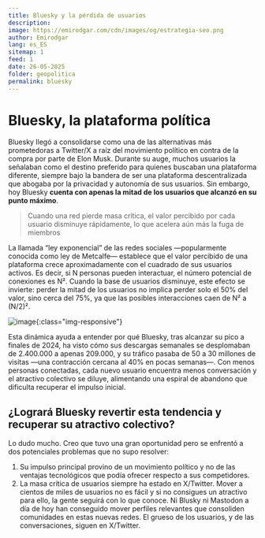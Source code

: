 ```yaml
---
title: Bluesky y la pérdida de usuarios
description: 
image: https://emirodgar.com/cdn/images/og/estrategia-seo.png
author: Emirodgar
lang: es_ES
sitemap: 1
feed: 1
date: 26-05-2025
folder: geopolitica
permalink: bluesky
---
```


# Bluesky, la plataforma política

Bluesky llegó a consolidarse como una de las alternativas más prometedoras a Twitter/X a raíz del movimiento político en contra de la compra por parte de Elon Musk. Durante su auge, muchos usuarios la señalaban como el destino preferido para quienes buscaban una plataforma diferente, siempre bajo la bandera de ser una plataforma descentralizada que abogaba por la privacidad y autonomía de sus usuarios. Sin embargo, hoy Bluesky **cuenta con apenas la mitad de los usuarios que alcanzó en su punto máximo**.

> Cuando una red pierde masa crítica, el valor percibido por cada usuario disminuye rápidamente, lo que acelera aún más la fuga de miembros

La llamada “ley exponencial” de las redes sociales —popularmente conocida como ley de Metcalfe— establece que el valor percibido de una plataforma crece aproximadamente con el cuadrado de sus usuarios activos. Es decir, si N personas pueden interactuar, el número potencial de conexiones es N². Cuando la base de usuarios disminuye, este efecto se invierte: perder la mitad de los usuarios no implica perder solo el 50% del valor, sino cerca del 75%, ya que las posibles interacciones caen de N² a (N/2)².

![image](https://github.com/user-attachments/assets/00f53c3f-de14-43b6-b77f-1a901110b337){:class="img-responsive"}

Esta dinámica ayuda a entender por qué Bluesky, tras alcanzar su pico a finales de 2024, ha visto cómo sus descargas semanales se desplomaban de 2.400.000 a apenas 209.000, y su tráfico pasaba de 50 a 30 millones de visitas —una contracción cercana al 40% en pocas semanas—. Con menos personas conectadas, cada nuevo usuario encuentra menos conversación y el atractivo colectivo se diluye, alimentando una espiral de abandono que dificulta recuperar el impulso inicial.

## ¿Logrará Bluesky revertir esta tendencia y recuperar su atractivo colectivo?

Lo dudo mucho. Creo que tuvo una gran oportunidad pero se enfrentó a dos potenciales problemas que no supo resolver:

1. Su impulso principal provino de un movimiento político y no de las ventajas tecnológicos que podía ofrecer respecto a sus competidores.
2. La masa crítica de usuarios siempre ha estado en X/Twitter. Mover a cientos de miles de usuarios no es fácil y si no consigues un atractivo para ello, la gente seguirá con lo que conoce. Ni Blusky ni Mastodon a día de hoy han conseguido mover perfiles relevantes que consoliden comunidades en estas nuevas redes. El grueso de los usuarios, y de las conversaciones, siguen en X/Twitter.


